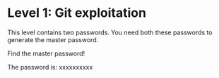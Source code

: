 # Level 1: Git exploitation

This level contains two passwords.
You need both these passwords to generate the master password.

Find the master password!

The password is: xxxxxxxxxx
